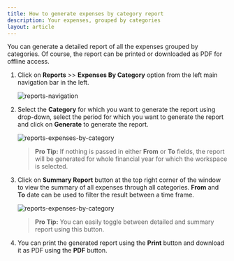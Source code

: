 ```yaml
---
title: How to generate expenses by category report
description: Your expenses, grouped by categories
layout: article
---
```

You can generate a detailed report of all the expenses grouped by categories. Of course, the report can be printed or downloaded as PDF for offline access.

1. Click on **Reports** >> **Expenses By Category** option from the left main navigation bar in the left.

	![reports-navigation]({{site.url}}/images/navigation/reports.png)

2. Select the **Category** for which you want to generate the report using drop-down, select the period for which you want to generate the report and click on **Generate** to generate the report.

	![reports-expenses-by-category]({{site.url}}/images/reports/expense-category-detailed.png)

	> **Pro Tip:** If nothing is passed in either **From** or **To** fields, the report will be generated for whole financial year for which the workspace is selected.

3. Click on **Summary Report** button at the top right corner of the window to view the summary of all expenses through all categories. **From** and **To** date can be used to filter the result between a time frame.

	![reports-expenses-by-category]({{site.url}}/images/reports/expense-category-summary.png)

	> **Pro Tip:** You can easily toggle between detailed and summary report using this button.

4. You can print the generated report using the **Print** button and download it as PDF using the **PDF** button.